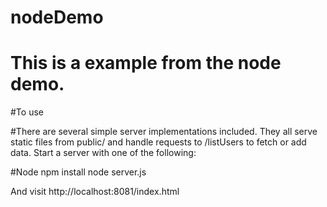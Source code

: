 # nodeDemo

# This is a example from the node demo.

#To use

#There are several simple server implementations included. They all serve static files from public/ and handle requests to /listUsers to fetch or add data. Start a server with one of the following:

#Node
npm install
node server.js


And visit http://localhost:8081/index.html
